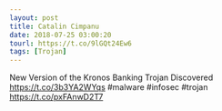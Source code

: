 ```yaml
---
layout: post
title: Catalin Cimpanu
date: 2018-07-25 03:00:20
tourl: https://t.co/9lGQt24Ew6
tags: [Trojan]
---
```

New Version of the Kronos Banking Trojan Discovered https://t.co/3b3YA2WYqs #malware #infosec #trojan https://t.co/pxFAnwD2T7
